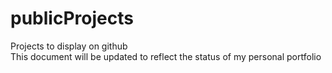 # publicProjects
Projects to display on github
<br> This document will be updated to reflect the status of my personal portfolio
